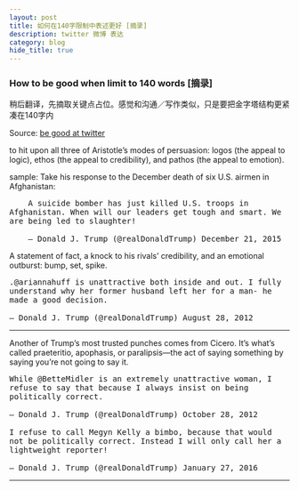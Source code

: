 ```yaml
---
layout: post
title: 如何在140字限制中表述更好 [摘录]
description: twitter 微博 表达
category: blog
hide_title: true
---
```



### How to be good when limit to 140 words [摘录]

稍后翻译，先摘取关键点占位。感觉和沟通／写作类似，只是要把金字塔结构更紧凑在140字内

Source: [be good at twitter](http://www.businessinsider.com/why-donald-trump-is-great-at-twitter-2016-2)


to hit upon all three of Aristotle’s modes of persuasion: logos (the appeal to logic), ethos (the appeal to credibility), and pathos (the appeal to emotion).

sample:
Take his response to the December death of six U.S. airmen in Afghanistan:

<pre style="white-space: pre-wrap;">
    A suicide bomber has just killed U.S. troops in Afghanistan. When will our leaders get tough and smart. We are being led to slaughter!

    — Donald J. Trump (@realDonaldTrump) December 21, 2015
</pre>
A statement of fact, a knock to his rivals’ credibility, and an emotional outburst: bump, set, spike.

<pre style="white-space: pre-wrap;">
.@ariannahuff is unattractive both inside and out. I fully understand why her former husband left her for a man- he made a good decision.

— Donald J. Trump (@realDonaldTrump) August 28, 2012
</pre>
---------------

Another of Trump’s most trusted punches comes from Cicero. It’s what’s called praeteritio, apophasis, or paralipsis—the act of saying something by saying you’re not going to say it. 

<pre style="white-space: pre-wrap;">
While @BetteMidler is an extremely unattractive woman, I refuse to say that because I always insist on being politically correct.

— Donald J. Trump (@realDonaldTrump) October 28, 2012

I refuse to call Megyn Kelly a bimbo, because that would not be politically correct. Instead I will only call her a lightweight reporter!

— Donald J. Trump (@realDonaldTrump) January 27, 2016
</pre>


-------------